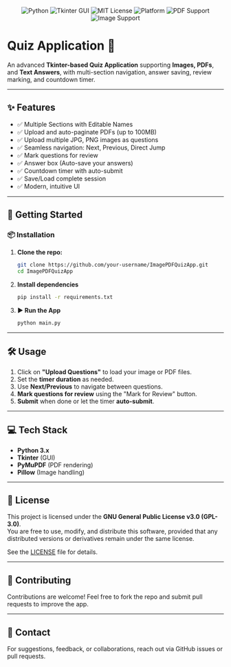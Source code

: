 <p align="center">
  <img src="https://img.shields.io/badge/Made%20with-Python%203.10-blue.svg" alt="Python">
  <img src="https://img.shields.io/badge/GUI-Tkinter-lightgrey.svg" alt="Tkinter GUI">
  <img src="https://img.shields.io/badge/License-MIT-brightgreen.svg" alt="MIT License">
  <img src="https://img.shields.io/badge/Platform-Windows%20%7C%20Linux-blueviolet.svg" alt="Platform">
  <img src="https://img.shields.io/badge/PDF%20Support-Yes-important.svg" alt="PDF Support">
  <img src="https://img.shields.io/badge/Image%20Support-Yes-critical.svg" alt="Image Support">
</p>

# Quiz Application 📝

An advanced **Tkinter-based Quiz Application** supporting **Images, PDFs**, and **Text Answers**, with multi-section navigation, answer saving, review marking, and countdown timer.

---

## ✨ Features

- ✅ Multiple Sections with Editable Names
- ✅ Upload and auto-paginate PDFs (up to 100MB)
- ✅ Upload multiple JPG, PNG images as questions
- ✅ Seamless navigation: Next, Previous, Direct Jump
- ✅ Mark questions for review
- ✅ Answer box (Auto-save your answers)
- ✅ Countdown timer with auto-submit
- ✅ Save/Load complete session
- ✅ Modern, intuitive UI


---

## 🚀 Getting Started

### 📦 Installation

1. **Clone the repo:**
   ```bash
   git clone https://github.com/your-username/ImagePDFQuizApp.git
   cd ImagePDFQuizApp

2. **Install dependencies**  
   ```bash
   pip install -r requirements.txt


3. **▶️ Run the App**  
   ```bash
   python main.py


---

## 🛠️ Usage

1. Click on **"Upload Questions"** to load your image or PDF files.  
2. Set the **timer duration** as needed.  
3. Use **Next/Previous** to navigate between questions.  
4. **Mark questions for review** using the "Mark for Review" button.  
5. **Submit** when done or let the timer **auto-submit**.


---

## 💻 Tech Stack

- **Python 3.x**
- **Tkinter** (GUI)
- **PyMuPDF** (PDF rendering)
- **Pillow** (Image handling)


---

## 📜 License  
This project is licensed under the **GNU General Public License v3.0 (GPL-3.0)**.  
You are free to use, modify, and distribute this software, provided that any distributed versions or derivatives remain under the same license.  

See the [LICENSE](LICENSE) file for details.

---

## 🤝 Contributing  
Contributions are welcome! Feel free to fork the repo and submit pull requests to improve the app.


---

## 📧 Contact
For suggestions, feedback, or collaborations, reach out via GitHub issues or pull requests.
